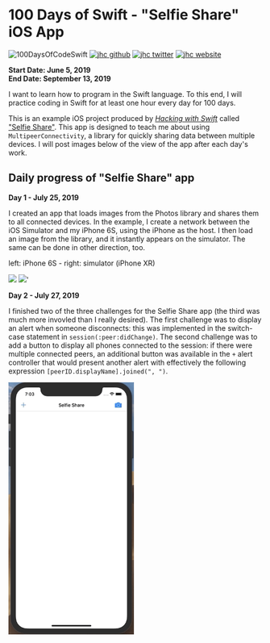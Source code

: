 # 100 Days of Swift - "Selfie Share" iOS App

![100DaysOfCodeSwift](https://img.shields.io/badge/100DaysOfCode-Swift-FA7343.svg?style=flat&logo=swift)
[![jhc github](https://img.shields.io/badge/GitHub-jhrcook-lightgrey.svg?style=flat&logo=github)](https://github.com/jhrcook)
[![jhc twitter](https://img.shields.io/badge/Twitter-@JoshDoesA-00aced.svg?style=flat&logo=twitter)](https://twitter.com/JoshDoesa)
[![jhc website](https://img.shields.io/badge/Website-Joshua_Cook-5087B2.svg?style=flat&logo=telegram)](https://joshuacook.netlify.com)

**Start Date: June 5, 2019  
End Date: September 13, 2019**

I want to learn how to program in the Swift language. To this end, I will practice coding in Swift for at least one hour every day for 100 days.

This is an example iOS project produced by [*Hacking with Swift*](https://www.hackingwithswift.com/read) called ["Selfie Share"](https://www.hackingwithswift.com/read/25/overview). This app is designed to teach me about using `MultipeerConnectivity`, a library for quickly sharing data between multiple devices. I will post images below of the view of the app after each day's work.

## Daily progress of "Selfie Share" app

**Day 1 - July 25, 2019**

I created an app that loads images from the Photos library and shares them to all connected devices. In the example, I create a network between the iOS Simulator and my iPhone 6S, using the iPhone as the host. I then load an image from the library, and it instantly appears on the simulator. The same can be done in other direction, too.

left: iPhone 6S - right: simulator (iPhone XR)

<img src="progress_screenshots/ezgif.com-video-to-gif_phone.gif" height="500"/>
<img src="progress_screenshots/Jul-25-2019 08-05-09_simulator.gif" height="500"/>'

**Day 2 - July 27, 2019**

I finished two of the three challenges for the Selfie Share app (the third was much more invovled than I really desired). The first challenge was to display an alert when someone disconnects: this was implemented in the switch-case statement in `session(:peer:didChange)`. The second challenge was to add a button to display all phones connected to the session: if there were multiple connected peers, an additional button was available in the `+` alert controller that would present another alert with effectively the following expression `[peerID.displayName].joined(", ")`.

<img src="progress_screenshots/Jul-27-2019 19-04-17.gif" height="500"/>
